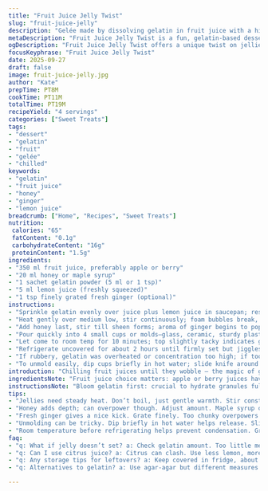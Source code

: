 ```yaml
---
title: "Fruit Juice Jelly Twist"
slug: "fruit-juice-jelly"
description: "Gelée made by dissolving gelatin in fruit juice with a hint of honey and lemon. Uses less sugar, swaps agar-agar for gelatin, and adds finely grated ginger for a surprising kick. Chill to set until firm but not rubbery. Jiggly texture, bright color. Simple chilled dessert. Controls on timing depend on wobble and surface set. Recipes call for careful scattering of gelatin powder to avoid clumps. Works with any juice but citrus can clash with gelatin. Keep off too hot flame to avoid protein breakdown."
metaDescription: "Fruit Juice Jelly Twist is a fun, gelatin-based dessert made with fruit juice, honey, and a kick of ginger. A delightful treat to enjoy chilled."
ogDescription: "Fruit Juice Jelly Twist offers a unique twist on jellies. Using fruit juice and gelatin, it's a chilled dessert that's both refreshing and intriguing."
focusKeyphrase: "Fruit Juice Jelly Twist"
date: 2025-09-27
draft: false
image: fruit-juice-jelly.jpg
author: "Kate"
prepTime: PT8M
cookTime: PT11M
totalTime: PT19M
recipeYield: "4 servings"
categories: ["Sweet Treats"]
tags:
- "dessert"
- "gelatin"
- "fruit"
- "gelée"
- "chilled"
keywords:
- "gelatin"
- "fruit juice"
- "honey"
- "ginger"
- "lemon juice"
breadcrumb: ["Home", "Recipes", "Sweet Treats"]
nutrition: 
 calories: "65"
 fatContent: "0.1g"
 carbohydrateContent: "16g"
 proteinContent: "1.5g"
ingredients:
- "350 ml fruit juice, preferably apple or berry"
- "20 ml honey or maple syrup"
- "1 sachet gelatin powder (5 ml or 1 tsp)"
- "5 ml lemon juice (freshly squeezed)"
- "1 tsp finely grated fresh ginger (optional)"
instructions:
- "Sprinkle gelatin evenly over juice plus lemon juice in saucepan; rest 3 minutes for bloom—important for no lumps."
- "Heat gently over medium low, stir continuously; foam bubbles break, gelatin dissolves; do not boil or skillet will spoil gelatin strength."
- "Add honey last, stir till sheen forms; aroma of ginger begins to pop if added here."
- "Pour quickly into 4 small cups or molds—glass, ceramic, sturdy plastic fine."
- "Let come to room temp for 10 minutes; top slightly tacky indicates good set start."
- "Refrigerate uncovered for about 2 hours until firmly set but jiggles with gentle shake."
- "If rubbery, gelatin was overheated or concentration too high; if too runny, add 0.5 tsp gelatin powder next batch."
- "To unmold easily, dip cups briefly in hot water; slide knife around gently; serve chilled."
introduction: "Chilling fruit juices until they wobble — the magic of gelatin or agar-agar that turns liquid to delicate jelly. Skip the sugar bomb; honey adds subtle flavor, plus lemon brings brightness and keeps gelatin firm. Don’t rush the blooming step or glut clumps form ruining texture. Witchcraft at the stovetop—too hot fries gelatin; simmer enough to dissolve clear, no foam or grit skating the sides. Adding ginger shifts the profile from sweet to intriguing, aromatic and warming at the back of the tongue. Watch carefully how the liquid thickens; bubbles subside, shiny surface signals ready to cool and set. The fridge is your ally to transform liquid into flesh-like wobbles that tremble. Keep the timing flexible; feel the edges with a fingertip to gauge doneness. Straight juice jellies can be boring or rubbery; this method balances flavors and textures smartly."
ingredientsNote: "Fruit juice choice matters: apple or berry juices have pectin that naturally helps setting; citrus juices like orange can fight gelatin’s bloom—add lemon juice sparingly to stabilize. Agave or maple syrup are fine sugar replacements; honey adds depth and aroma but watch the sweetness balance since it’s stronger than sugar. Fresh ginger grated finely incorporates subtle heat without overpowering. Gelatin powder quantity reduced here for a softer texture but can be increased or replaced with agar-agar powder (use 1.3 times more by volume) though note agar-agar sets at boiling; different mouthfeel—more brittle, less tender. Always scatter gelatin evenly on juice surface; stirring after bloom ensures no lumps."
instructionsNote: "Bloom gelatin first: crucial to hydrate granules fully before heat. Heat gently, stirring constantly—avoid rapid boil, gelatin proteins denature quickly leading to poor set and rubbery texture. When mixture becomes clear with no grit or foam, it’s ready. Honey must be added off heat or low heat to keep flavor. Pour swiftly for even gel thickness; sitting too long causes skin or uneven texture. Let cups sit at room temperature to prevent condensation inside fridge which can affect final texture. Check jiggle as indicator of setting, not strict clock. To unmold, brief hot water dip loosens coating; never forcibly pry to keep surface smooth. If using agar-agar, dissolve powder in cold juice and bring entire mix to boil for 1-2 mins, then pour. Experiment with additions like finely grated zest or herbs inside during gel phase for twists."
tips:
- "Jellies need steady heat. Don’t boil, just gentle warmth. Stir constantly. Foam signals heat's too high. Watch carefully. Clear means dissolve finished."
- "Honey adds depth; can overpower though. Adjust amount. Maple syrup or agave works too. Citrus juice like lemon helps stabilize but use sparingly."
- "Fresh ginger gives a nice kick. Grate finely. Too chunky overpowers the whole dish. Think balance. Texture matters; no clumps please. Blooming is key."
- "Unmolding can be tricky. Dip briefly in hot water helps release. Slide knife gently around edges. Don't rush or you’ll ruin shape."
- "Room temperature before refrigerating helps prevent condensation. Gritty surface indicates issues. Check jiggle before trusting set time; feel it out."
faq:
- "q: What if jelly doesn’t set? a: Check gelatin amount. Too little means runny. Use 0.5 tsp more next time. Warm temperature? Rethink cooking."
- "q: Can I use citrus juice? a: Citrus can clash. Use less lemon, more apple or berry. Pectin helps; always bloom gelatin first to avoid lumps."
- "q: Any storage tips for leftovers? a: Keep covered in fridge, about 3 days max. Can reheat gently if needed. Watch that texture; don't overheat."
- "q: Alternatives to gelatin? a: Use agar-agar but different measures. Remember boiling needed. Texture varies. Not as forgiving as gelatin."

---
```

